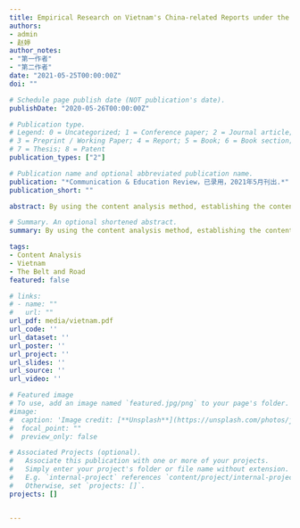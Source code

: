 ```yaml
---
title: Empirical Research on Vietnam's China-related Reports under the Background of the Belt and Road
authors:
- admin
- 赵婷
author_notes:
- "第一作者"
- "第二作者"
date: "2021-05-25T00:00:00Z"
doi: ""

# Schedule page publish date (NOT publication's date).
publishDate: "2020-05-26T00:00:00Z"

# Publication type.
# Legend: 0 = Uncategorized; 1 = Conference paper; 2 = Journal article;
# 3 = Preprint / Working Paper; 4 = Report; 5 = Book; 6 = Book section;
# 7 = Thesis; 8 = Patent
publication_types: ["2"]

# Publication name and optional abbreviated publication name.
publication: "*Communication & Education Review，已录用，2021年5月刊出.*"
publication_short: ""

abstract: By using the content analysis method, establishing the content-coding table of China-related reports on Vietnam’s mainstream media, and using data crawling, translation, analysis, and visualization as a means, the content of these reports is analyzed from four dimensions,which are length, theme, tendency, and text sentiment value. It is found that China-related reports on Vietnam's mainstream media show five characteristics. Vietnam's mainstream media focus on the economic theme. The reports are flat in the distribution of the theme. Neutral tendency reports are the mainstream. The reports commonly use the positive framework to report content. Positive reports are pretty short, and negative reports are much longer.

# Summary. An optional shortened abstract.
summary: By using the content analysis method, establishing the content-coding table of China-related reports on Vietnam’s mainstream media, and using data crawling, translation, analysis, and visualization as a means, the content of these reports is analyzed from four dimensions,which are length, theme, tendency, and text sentiment value. It is found that China-related reports on Vietnam's mainstream media show five characteristics. Vietnam's mainstream media focus on the economic theme. The reports are flat in the distribution of the theme. Neutral tendency reports are the mainstream. The reports commonly use the positive framework to report content. Positive reports are pretty short, and negative reports are much longer.

tags:
- Content Analysis
- Vietnam
- The Belt and Road
featured: false

# links:
# - name: ""
#   url: ""
url_pdf: media/vietnam.pdf
url_code: ''
url_dataset: ''
url_poster: ''
url_project: ''
url_slides: ''
url_source: ''
url_video: ''

# Featured image
# To use, add an image named `featured.jpg/png` to your page's folder. 
#image:
#  caption: 'Image credit: [**Unsplash**](https://unsplash.com/photos/jdD8gXaTZsc)'
#  focal_point: ""
#  preview_only: false

# Associated Projects (optional).
#   Associate this publication with one or more of your projects.
#   Simply enter your project's folder or file name without extension.
#   E.g. `internal-project` references `content/project/internal-project/index.md`.
#   Otherwise, set `projects: []`.
projects: []


---
```


